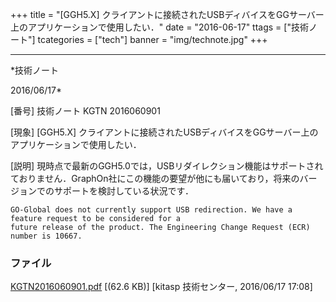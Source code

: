 ﻿+++
title = "[GGH5.X] クライアントに接続されたUSBディバイスをGGサーバー上のアプリケーションで使用したい．"
date = "2016-06-17"
ttags = ["技術ノート"]
tcategories = ["tech"]
banner = "img/technote.jpg"
+++

-----------------------------------------------------------------------------------------------------------------------------

*技術ノート

2016/06/17*


[番号]
技術ノート KGTN 2016060901

[現象]
[GGH5.X]
クライアントに接続されたUSBディバイスをGGサーバー上のアプリケーションで使用したい．

[説明]
現時点で最新のGGH5.0では，USBリダイレクション機能はサポートされておりません．GraphOn社にこの機能の要望が他にも届いており，将来のバージョンでのサポートを検討している状況です．

    GO-Global does not currently support USB redirection. We have a feature request to be considered for a
    future release of the product. The Engineering Change Request (ECR) number is 10667.


### ファイル

 
 


[KGTN2016060901.pdf](http://techreport.kitasp.net/attachments/download/2679/KGTN2016060901.pdf)
 [(62.6 KB)] [kitasp 技術センター, 2016/06/17
17:08]


 


 

